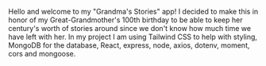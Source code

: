 Hello and welcome to my "Grandma's Stories" app! I decided to make this in honor of my Great-Grandmother's 100th birthday to be able to keep her century's worth of stories around since we don't know how much time we have left with her.
In my project I am using Tailwind CSS to help with styling, MongoDB for the database, React, express, node, axios, dotenv, moment, cors and mongoose.
